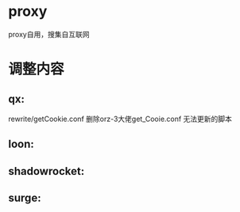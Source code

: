 # proxy

proxy自用，搜集自互联网

# 调整内容

## qx:
rewrite/getCookie.conf 删除orz-3大佬get_Cooie.conf 无法更新的脚本

## loon:


## shadowrocket:


## surge:
